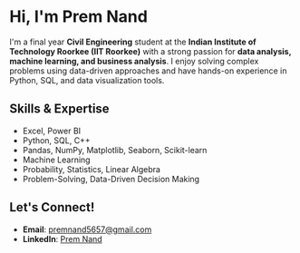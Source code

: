 # Hi, I'm Prem Nand

I'm a final year **Civil Engineering** student at the **Indian Institute of Technology Roorkee (IIT Roorkee)** with a strong passion for **data analysis, machine learning, and business analysis**. I enjoy solving complex problems using data-driven approaches and have hands-on experience in Python, SQL, and data visualization tools.

## **Skills & Expertise**
- Excel, Power BI
- Python, SQL, C++
- Pandas, NumPy, Matplotlib, Seaborn, Scikit-learn
- Machine Learning
- Probability, Statistics, Linear Algebra
- Problem-Solving, Data-Driven Decision Making
    
## **Let's Connect!**
- **Email**: premnand5657@gmail.com  
- **LinkedIn**: [Prem Nand](https://www.linkedin.com/in/prem-nand)
